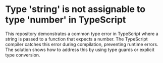 # Type 'string' is not assignable to type 'number' in TypeScript

This repository demonstrates a common type error in TypeScript where a string is passed to a function that expects a number. The TypeScript compiler catches this error during compilation, preventing runtime errors.  The solution shows how to address this by using type guards or explicit type conversion.